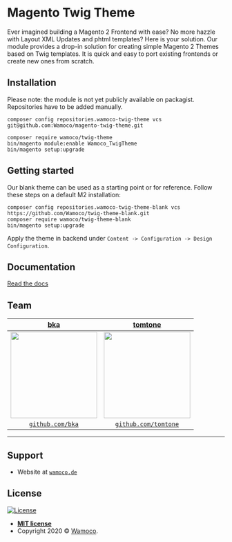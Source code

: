 # Magento Twig Theme

Ever imagined building a Magento 2 Frontend with ease? No more hazzle with Layout XML Updates and phtml templates? Here is your solution. Our module provides a drop-in solution for creating simple Magento 2 Themes based on Twig templates. It is quick and easy to port existing frontends or create new ones from scratch.

## Installation

Please note: the module is not yet publicly available on packagist. Repositories have to be added manually.

    composer config repositories.wamoco-twig-theme vcs git@github.com:Wamoco/magento-twig-theme.git

    composer require wamoco/twig-theme
    bin/magento module:enable Wamoco_TwigTheme
    bin/magento setup:upgrade

## Getting started

Our blank theme can be used as a starting point or for reference. Follow these steps on a default M2 installation:

    composer config repositories.wamoco-twig-theme-blank vcs https://github.com/Wamoco/twig-theme-blank.git
    composer require wamoco/twig-theme-blank
    bin/magento setup:upgrade

Apply the theme in backend under `Content -> Configuration -> Design Configuration`.

## Documentation

[Read the docs](https://wamoco.github.io/magento-twig-theme-docs)

## Team

| <a href="https://github.com/bka" target="_blank">**bka**</a> | <a href="https://github.com/tomtone" target="_blank">**tomtone**</a> |
| :---: |:---:|
| <img src="https://avatars2.githubusercontent.com/u/584644?s=200&v=3" width="200"> | <img src="https://avatars2.githubusercontent.com/u/2018438?s=200&v=3" width="200"> |
| <a href="http://github.com/bka" target="_blank">`github.com/bka`</a> | <a href="http://github.com/tomtone" target="_blank">`github.com/tomtone`</a> |

---

## Support

- Website at <a href="https://www.wamoco.de" target="_blank">`wamoco.de`</a>

## License

[![License](http://img.shields.io/:license-mit-blue.svg?style=flat-square)](http://badges.mit-license.org)

- **[MIT license](http://opensource.org/licenses/mit-license.php)**
- Copyright 2020 © <a href="https://wamoco.de" target="_blank">Wamoco</a>.
